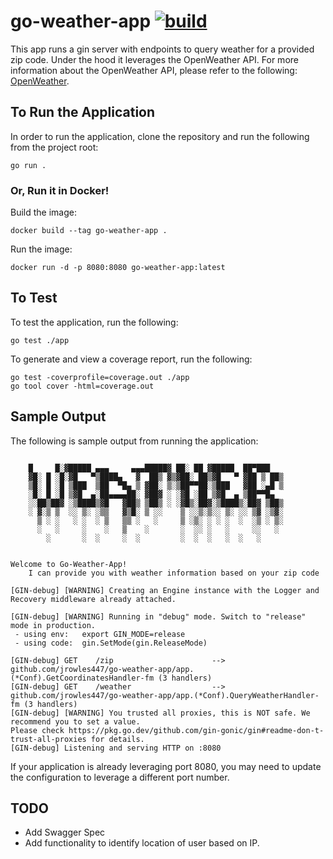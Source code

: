 # go-weather-app [![build](https://github.com/JRowles447/go-weather-app/actions/workflows/package.yaml/badge.svg?branch=main)](https://github.com/JRowles447/go-weather-app/actions/workflows/package.yaml)

This app runs a gin server with endpoints to query weather for a provided zip code. Under the hood it leverages the OpenWeather API. For more information about the OpenWeather API, please refer to the following: [OpenWeather](https://openweathermap.org/).

## To Run the Application
In order to run the application, clone the repository and run the following from the project root: 
```
go run . 
```

### Or, Run it in Docker! 
Build the image:
```
docker build --tag go-weather-app .
```

Run the image: 
```
docker run -d -p 8080:8080 go-weather-app:latest
```

## To Test
To test the application, run the following: 
```
go test ./app
```

To generate and view a coverage report, run the following: 
```
go test -coverprofile=coverage.out ./app
go tool cover -html=coverage.out
```

## Sample Output
The following is sample output from running the application: 
```

	█     █░▓█████ ▄▄▄     ▄▄▄█████▓ ██░ ██ ▓█████  ██▀███
	▓█░ █ ░█░▓█   ▀▒████▄   ▓  ██▒ ▓▒▓██░ ██▒▓█   ▀ ▓██ ▒ ██▒
	▒█░ █ ░█ ▒███  ▒██  ▀█▄ ▒ ▓██░ ▒░▒██▀▀██░▒███   ▓██ ░▄█ ▒
	░█░ █ ░█ ▒▓█  ▄░██▄▄▄▄██░ ▓██▓ ░ ░▓█ ░██ ▒▓█  ▄ ▒██▀▀█▄
	░░██▒██▓ ░▒████▒▓█   ▓██▒ ▒██▒ ░ ░▓█▒░██▓░▒████▒░██▓ ▒██▒
	░ ▓░▒ ▒  ░░ ▒░ ░▒▒   ▓▒█░ ▒ ░░    ▒ ░░▒░▒░░ ▒░ ░░ ▒▓ ░▒▓░
	  ▒ ░ ░   ░ ░  ░ ▒   ▒▒ ░   ░     ▒ ░▒░ ░ ░ ░  ░  ░▒ ░ ▒░
	  ░   ░     ░    ░   ▒    ░       ░  ░░ ░   ░     ░░   ░
		░       ░  ░     ░  ░         ░  ░  ░   ░  ░   ░


Welcome to Go-Weather-App!
	I can provide you with weather information based on your zip code

[GIN-debug] [WARNING] Creating an Engine instance with the Logger and Recovery middleware already attached.

[GIN-debug] [WARNING] Running in "debug" mode. Switch to "release" mode in production.
 - using env:	export GIN_MODE=release
 - using code:	gin.SetMode(gin.ReleaseMode)

[GIN-debug] GET    /zip                      --> github.com/jrowles447/go-weather-app/app.(*Conf).GetCoordinatesHandler-fm (3 handlers)
[GIN-debug] GET    /weather                  --> github.com/jrowles447/go-weather-app/app.(*Conf).QueryWeatherHandler-fm (3 handlers)
[GIN-debug] [WARNING] You trusted all proxies, this is NOT safe. We recommend you to set a value.
Please check https://pkg.go.dev/github.com/gin-gonic/gin#readme-don-t-trust-all-proxies for details.
[GIN-debug] Listening and serving HTTP on :8080
```

If your application is already leveraging port 8080, you may need to update the configuration to leverage a different port number. 

## TODO
* Add Swagger Spec
* Add functionality to identify location of user based on IP. 